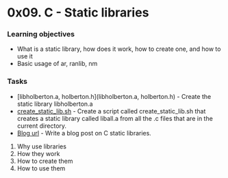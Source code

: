 # 0x09. C - Static libraries

### Learning objectives

- What is a static library, how does it work, how to create one, and how to use it
- Basic usage of ar, ranlib, nm

### Tasks

- [libholberton.a, holberton.h](libholberton.a, holberton.h) - Create the static library libholberton.a
- [create_static_lib.sh](create_static_lib.sh) - Create a script called create_static_lib.sh that creates a static library called liball.a from all the .c files that are in the current directory.
- [Blog url]() - Write a blog post on C static libraries.

1. Why use libraries
2. How they work
3. How to create them
4. How to use them
